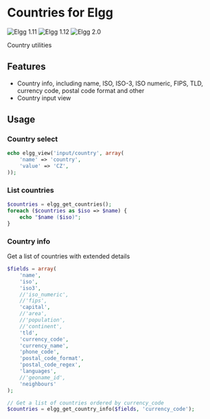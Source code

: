 Countries for Elgg
==================
![Elgg 1.11](https://img.shields.io/badge/Elgg-1.11.x-orange.svg?style=flat-square)
![Elgg 1.12](https://img.shields.io/badge/Elgg-1.12.x-orange.svg?style=flat-square)
![Elgg 2.0](https://img.shields.io/badge/Elgg-2.0.x-orange.svg?style=flat-square)

Country utilities

## Features

* Country info, including name, ISO, ISO-3, ISO numeric, FIPS, TLD, currency code, postal code format and other
* Country input view


## Usage

### Country select

```php
echo elgg_view('input/country', array(
	'name' => 'country',
	'value' => 'CZ',
));
```


### List countries

```php
$countries = elgg_get_countries();
foreach ($countries as $iso => $name) {
	echo "$name ($iso)";
}
```


### Country info

Get a list of countries with extended details

```php
$fields = array(
	'name',
	'iso',
	'iso3',
	//'iso_numeric',
	//'fips',
	'capital',
	//'area',
	//'population',
	//'continent',
	'tld',
	'currency_code',
	'currency_name',
	'phone_code',
	'postal_code_format',
	'postal_code_regex',
	'languages',
	//'geoname_id',
	'neighbours'
);

// Get a list of countries ordered by currency_code
$countries = elgg_get_country_info($fields, 'currency_code');
```
